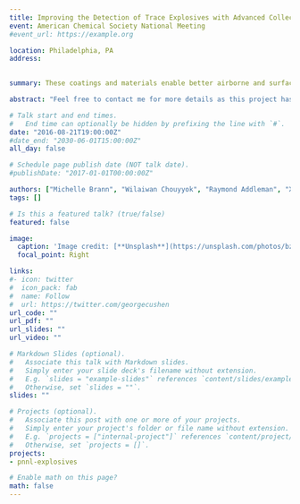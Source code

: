 ```yaml
---
title: Improving the Detection of Trace Explosives with Advanced Collection Materials (Poster)
event: American Chemical Society National Meeting
#event_url: https://example.org

location: Philadelphia, PA
address:
 

summary: These coatings and materials enable better airborne and surface collection and thus detection

abstract: "Feel free to contact me for more details as this project has not been published"

# Talk start and end times.
#   End time can optionally be hidden by prefixing the line with `#`.
date: "2016-08-21T19:00:00Z"
#date_end: "2030-06-01T15:00:00Z"
all_day: false

# Schedule page publish date (NOT talk date).
#publishDate: "2017-01-01T00:00:00Z"

authors: ["Michelle Brann", "Wilaiwan Chouyyok", "Raymond Addleman", "Xiaohong Li", "Robert Ewing", "David Atkinson"]
tags: []

# Is this a featured talk? (true/false)
featured: false

image:
  caption: 'Image credit: [**Unsplash**](https://unsplash.com/photos/bzdhc5b3Bxs)'
  focal_point: Right

links:
#- icon: twitter
#  icon_pack: fab
#  name: Follow
#  url: https://twitter.com/georgecushen
url_code: ""
url_pdf: ""
url_slides: ""
url_video: ""

# Markdown Slides (optional).
#   Associate this talk with Markdown slides.
#   Simply enter your slide deck's filename without extension.
#   E.g. `slides = "example-slides"` references `content/slides/example-slides.md`.
#   Otherwise, set `slides = ""`.
slides: ""

# Projects (optional).
#   Associate this post with one or more of your projects.
#   Simply enter your project's folder or file name without extension.
#   E.g. `projects = ["internal-project"]` references `content/project/deep-learning/index.md`.
#   Otherwise, set `projects = []`.
projects:
- pnnl-explosives

# Enable math on this page?
math: false
---
```




